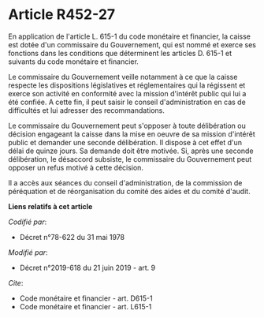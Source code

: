 # Article R452-27

En application de l'article L. 615-1 du code monétaire et financier, la caisse est dotée d'un commissaire du Gouvernement,
qui est nommé et exerce ses fonctions dans les conditions que déterminent les articles D. 615-1 et suivants du code monétaire
et financier.

Le commissaire du Gouvernement veille notamment à ce que la caisse respecte les dispositions législatives et réglementaires
qui la régissent et exerce son activité en conformité avec la mission d'intérêt public qui lui a été confiée. A cette fin, il
peut saisir le conseil d'administration en cas de difficultés et lui adresser des recommandations.

Le commissaire du Gouvernement peut s'opposer à toute délibération ou décision engageant la caisse dans la mise en oeuvre de
sa mission d'intérêt public et demander une seconde délibération. Il dispose à cet effet d'un délai de quinze jours. Sa
demande doit être motivée. Si, après une seconde délibération, le désaccord subsiste, le commissaire du Gouvernement peut
opposer un refus motivé à cette décision.

Il a accès aux séances du conseil d'administration, de la commission de péréquation et de réorganisation du comité des aides
et du comité d'audit.

**Liens relatifs à cet article**

_Codifié par_:

  - Décret n°78-622 du 31 mai 1978

_Modifié par_:

  - Décret n°2019-618 du 21 juin 2019 - art. 9

_Cite_:

  - Code monétaire et financier - art. D615-1
  - Code monétaire et financier - art. L615-1
